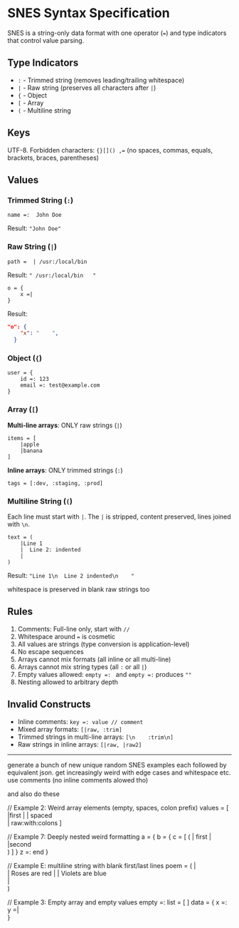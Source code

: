 # SNES Syntax Specification

SNES is a string-only data format with one operator (`=`) and type indicators that control value parsing.

## Type Indicators

- `:` - Trimmed string (removes leading/trailing whitespace)
- `|` - Raw string (preserves all characters after `|`)
- `{` - Object
- `[` - Array
- `(` - Multiline string

## Keys

UTF-8. Forbidden characters: `{}[]() ,=` (no spaces, commas, equals, brackets, braces, parentheses)

## Values

### Trimmed String (`:`)
```
name =:  John Doe   
```
Result: `"John Doe"`

### Raw String (`|`)
```
path =  | /usr:/local/bin   
```
Result: `" /usr:/local/bin   "`

```
o = {
    x =|    
} 
```
Result: 
```json
"o": {
    "x": "    ",
  }
```

### Object (`{`)
```
user = {
    id =: 123
    email =: test@example.com
}
```

### Array (`[`)

**Multi-line arrays**: ONLY raw strings (`|`)
```
items = [
    |apple
    |banana  
]
```

**Inline arrays**: ONLY trimmed strings (`:`)
```
tags = [:dev, :staging, :prod]
```

### Multiline String (`(`)
Each line must start with `|`. The `|` is stripped, content preserved, lines joined with `\n`.
```
text = (
    |Line 1
    |  Line 2: indented
    |    
)
```
Result: `"Line 1\n  Line 2 indented\n    "`

whitespace is preserved in blank raw strings too

## Rules

1. Comments: Full-line only, start with `//`
2. Whitespace around `=` is cosmetic
3. All values are strings (type conversion is application-level)
4. No escape sequences
5. Arrays cannot mix formats (all inline or all multi-line)
6. Arrays cannot mix string types (all `:` or all `|`)
7. Empty values allowed: `empty =: ` and `empty =:` produces `""` 
8. Nesting allowed to arbitrary depth

## Invalid Constructs

- Inline comments: `key =: value // comment`
- Mixed array formats: `[|raw, :trim]`
- Trimmed strings in multi-line arrays: `[\n    :trim\n]`
- Raw strings in inline arrays: `[|raw, |raw2]`
------------------

generate a bunch of new unique random SNES examples each followed by equivalent json.  get increasingly weird with edge cases and whitespace etc.  use comments (no inline comments alowed tho)


and also  do these



// Example 2: Weird array elements (empty, spaces, colon prefix)
values = [
    |first
    |
    |   spaced   
    |   raw:with:colons
]




// Example 7: Deeply nested weird formatting
a = {
    b = {
        c = [
            (
                | first
                |
                |second  
            )
        ]
    }
    z =: end
}

// Example E: multiline string with blank first/last lines
poem = (
    |  
    | Roses are red
    |
    | Violets are blue  
    |  
)


// Example 3: Empty array and empty values
empty =:
list = [ ]
data = {
    x =:
    y =|  
}
